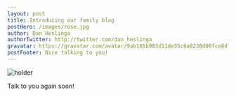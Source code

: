 ```yaml
---
layout: post
title: Introducing our family blog
postHero: /images/rose.jpg
author: Dan Heslinga
authorTwitter: http://twitter.com/dan_heslinga
gravatar: https://gravatar.com/avatar/9ab185b983d11de35c6a8230d00fce8d?s=150
postFooter: Nice talking to you!
--- 
```


<img class="pull-left" src="http://via.placeholder.com/150" alt="holder">

Talk to you again soon!